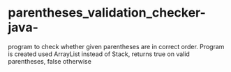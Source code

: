 # parentheses_validation_checker-java-

program to check whether given parentheses are in correct order. Program is created used ArrayList instead of Stack, returns true on valid parentheses, false otherwise

